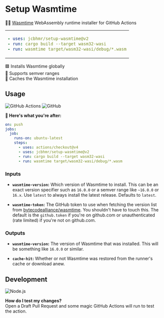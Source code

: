 # Setup Wasmtime

👩‍💻 [Wasmtime](https://wasmtime.dev/) WebAssembly runtime installer for GitHub Actions

<table align=center><td>

```yml
- uses: jcbhmr/setup-wasmtime@v2
- run: cargo build --target wasm32-wasi
- run: wasmtime target/wasm32-wasi/debug/*.wasm
```

</table>

🟪 Installs Wasmtime globally \
🔢 Supports semver ranges \
📁 Caches the Wasmtime installation

## Usage

![GitHub Actions](https://img.shields.io/static/v1?style=for-the-badge&message=GitHub+Actions&color=2088FF&logo=GitHub+Actions&logoColor=FFFFFF&label=)
![GitHub](https://img.shields.io/static/v1?style=for-the-badge&message=GitHub&color=181717&logo=GitHub&logoColor=FFFFFF&label=)

**🚀 Here's what you're after:**

```yml
on: push
jobs:
  job:
    runs-on: ubuntu-latest
    steps:
      - uses: actions/checkout@v4
      - uses: jcbhmr/setup-wasmtime@v2
      - run: cargo build --target wasm32-wasi
      - run: wasmtime target/wasm32-wasi/debug/*.wasm
```

### Inputs

- **`wasmtime-version`:** Which version of Wasmtime to install. This can be an exact version specifier such as `16.0.0` or a semver range like `~16.0.0` or `16.x`. Use `latest` to always install the latest release. Defaults to `latest`.

- **`wasmtime-token`:** The GitHub token to use when fetching the version list from [bytecodealliance/wasmtime](https://github.com/bytecodealliance/wasmtime/releases). You shouldn't have to touch this. The default is the `github.token` if you're on github.com or unauthenticated (rate limited) if you're not on github.com.

### Outputs

- **`wasmtime-version`:** The version of Wasmtime that was installed. This will be something like `16.0.0` or similar.

- **`cache-hit`:** Whether or not Wasmtime was restored from the runner's cache or download anew.

## Development

![Node.js](https://img.shields.io/static/v1?style=for-the-badge&message=Node.js&color=339933&logo=Node.js&logoColor=FFFFFF&label=)

**How do I test my changes?** \
Open a Draft Pull Request and some magic GitHub Actions will run to test the action.
